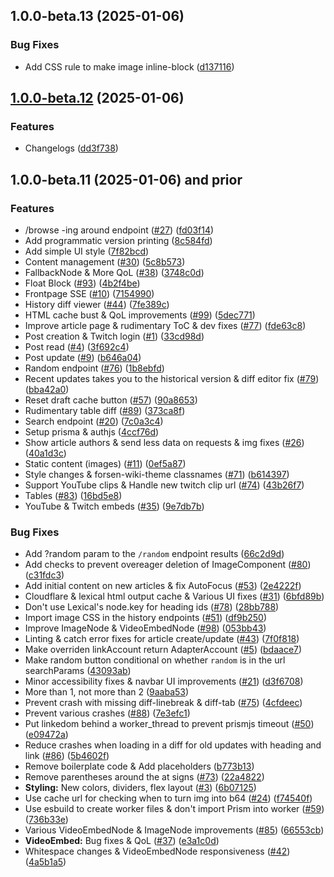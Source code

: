 ## 1.0.0-beta.13 (2025-01-06)

### Bug Fixes

* Add CSS rule to make image inline-block ([d137116](https://github.com/Remahy/forsenwiki/commit/d1371162d1a3cb1344c4d981b791e9c9bb44622c))
## [1.0.0-beta.12](https://github.com/Remahy/forsenwiki/compare/v1.0.0-beta.11...v1.0.0-beta.12) (2025-01-06)

### Features

* Changelogs ([dd3f738](https://github.com/Remahy/forsenwiki/commit/dd3f7386651baaa6fc5a01bc6d821d6051ecb834))
## 1.0.0-beta.11 (2025-01-06) and prior

### Features

* /browse -ing around endpoint ([#27](https://github.com/Remahy/forsenwiki/issues/27)) ([fd03f14](https://github.com/Remahy/forsenwiki/commit/fd03f14c6fbea2f10cbf2169452a0f51e93a93c4))
* Add programmatic version printing ([8c584fd](https://github.com/Remahy/forsenwiki/commit/8c584fd0530df799c14464150b106053ed012008))
* Add simple UI style ([7f82bcd](https://github.com/Remahy/forsenwiki/commit/7f82bcdfdf771ed145f1e14364ba6dd6e1d93b61))
* Content management ([#30](https://github.com/Remahy/forsenwiki/issues/30)) ([5c8b573](https://github.com/Remahy/forsenwiki/commit/5c8b573736718aa3003cd30c28bdc3d62a8f0dd3))
* FallbackNode & More QoL ([#38](https://github.com/Remahy/forsenwiki/issues/38)) ([3748c0d](https://github.com/Remahy/forsenwiki/commit/3748c0d8753c32c9f73429cc84e0f9d27459c926))
* Float Block ([#93](https://github.com/Remahy/forsenwiki/issues/93)) ([4b2f4be](https://github.com/Remahy/forsenwiki/commit/4b2f4be1d985c6817c06c902b49ead246a39648f))
* Frontpage SSE ([#10](https://github.com/Remahy/forsenwiki/issues/10)) ([7154990](https://github.com/Remahy/forsenwiki/commit/7154990bb7bbe2b78a3776926573dc9a0d26088b))
* History diff viewer ([#44](https://github.com/Remahy/forsenwiki/issues/44)) ([7fe389c](https://github.com/Remahy/forsenwiki/commit/7fe389c0772499f9a1e74659af3b47652f2c0a7d))
* HTML cache bust & QoL improvements ([#99](https://github.com/Remahy/forsenwiki/issues/99)) ([5dec771](https://github.com/Remahy/forsenwiki/commit/5dec7716d8e34253527bc7142f0aacff90f4ec5a))
* Improve article page & rudimentary ToC & dev fixes ([#77](https://github.com/Remahy/forsenwiki/issues/77)) ([fde63c8](https://github.com/Remahy/forsenwiki/commit/fde63c8f0afec37e3ed0a4bfc41f2bd2a30ebcc5))
* Post creation & Twitch login  ([#1](https://github.com/Remahy/forsenwiki/issues/1)) ([33cd98d](https://github.com/Remahy/forsenwiki/commit/33cd98d027b6e2802190050acf3f3c4b8858e0e7))
* Post read ([#4](https://github.com/Remahy/forsenwiki/issues/4)) ([3f692c4](https://github.com/Remahy/forsenwiki/commit/3f692c41bb928d3fe1c2da6c3f05ca67ba22c166))
* Post update ([#9](https://github.com/Remahy/forsenwiki/issues/9)) ([b646a04](https://github.com/Remahy/forsenwiki/commit/b646a04b7cd5221f6465d1593a7906455d7819e4))
* Random endpoint ([#76](https://github.com/Remahy/forsenwiki/issues/76)) ([1b8ebfd](https://github.com/Remahy/forsenwiki/commit/1b8ebfdf48209733321d07b75c6816cb9d09da54))
* Recent updates takes you to the historical version & diff editor fix ([#79](https://github.com/Remahy/forsenwiki/issues/79)) ([bba42a0](https://github.com/Remahy/forsenwiki/commit/bba42a0129f119d924c0c359d1741d0186c0fbc6))
* Reset draft cache button ([#57](https://github.com/Remahy/forsenwiki/issues/57)) ([90a8653](https://github.com/Remahy/forsenwiki/commit/90a8653f35b993cdc4d6411a46bf71b4a922f6ff))
* Rudimentary table diff ([#89](https://github.com/Remahy/forsenwiki/issues/89)) ([373ca8f](https://github.com/Remahy/forsenwiki/commit/373ca8f90ac2bf96a15f309071572ebfb81a05da))
* Search endpoint ([#20](https://github.com/Remahy/forsenwiki/issues/20)) ([7c0a3c4](https://github.com/Remahy/forsenwiki/commit/7c0a3c49859836969c3c5c1d1eb1554a2059e1a7))
* Setup prisma & authjs ([4ccf76d](https://github.com/Remahy/forsenwiki/commit/4ccf76dc5bced7efe070cf95be5f28c3b8706ba2))
* Show article authors & send less data on requests & img fixes ([#26](https://github.com/Remahy/forsenwiki/issues/26)) ([40a1d3c](https://github.com/Remahy/forsenwiki/commit/40a1d3c03f94ffe384a1572761a6731b2d3fc27b))
* Static content (images) ([#11](https://github.com/Remahy/forsenwiki/issues/11)) ([0ef5a87](https://github.com/Remahy/forsenwiki/commit/0ef5a87aca4bd47a9c5b7bc1cd0569d227dfd01e))
* Style changes & forsen-wiki-theme classnames ([#71](https://github.com/Remahy/forsenwiki/issues/71)) ([b614397](https://github.com/Remahy/forsenwiki/commit/b6143979b5c93704d1f0de0edf0e2f77dca309fb))
* Support YouTube clips & Handle new twitch clip url ([#74](https://github.com/Remahy/forsenwiki/issues/74)) ([43b26f7](https://github.com/Remahy/forsenwiki/commit/43b26f79ad5f098a5b61791a46e8923e41234da2))
* Tables ([#83](https://github.com/Remahy/forsenwiki/issues/83)) ([16bd5e8](https://github.com/Remahy/forsenwiki/commit/16bd5e8b3b960f329acc136b01dc15e759626da0))
* YouTube & Twitch embeds ([#35](https://github.com/Remahy/forsenwiki/issues/35)) ([9e7db7b](https://github.com/Remahy/forsenwiki/commit/9e7db7b4366bd23ff6eeb2f6df7148d6e987df6e))

### Bug Fixes

* Add ?random param to the `/random` endpoint results ([66c2d9d](https://github.com/Remahy/forsenwiki/commit/66c2d9d7e92eddd8a91d8a48c4fb94605defd060))
* Add checks to prevent overeager deletion of ImageComponent ([#80](https://github.com/Remahy/forsenwiki/issues/80)) ([c31fdc3](https://github.com/Remahy/forsenwiki/commit/c31fdc34b46f88d2972ac881dfd8e6ca9663c237))
* Add initial content on new articles & fix AutoFocus ([#53](https://github.com/Remahy/forsenwiki/issues/53)) ([2e4222f](https://github.com/Remahy/forsenwiki/commit/2e4222f30613954c75d6c15553fcec4d9162bad8))
* Cloudflare & lexical html output cache & Various UI fixes ([#31](https://github.com/Remahy/forsenwiki/issues/31)) ([6bfd89b](https://github.com/Remahy/forsenwiki/commit/6bfd89b431d52c6edf01108b49d361e1dcd2a9ce))
* Don't use Lexical's node.key for heading ids ([#78](https://github.com/Remahy/forsenwiki/issues/78)) ([28bb788](https://github.com/Remahy/forsenwiki/commit/28bb78878513cdb4fd8c6ed5894b86ff6c720837))
* Import image CSS in the history endpoints ([#51](https://github.com/Remahy/forsenwiki/issues/51)) ([df9b250](https://github.com/Remahy/forsenwiki/commit/df9b250406803ee878ca595eca0c5f2f61d700bc))
* Improve ImageNode & VideoEmbedNode ([#98](https://github.com/Remahy/forsenwiki/issues/98)) ([053bb43](https://github.com/Remahy/forsenwiki/commit/053bb4354a854bd96a97d810adf0a70767ca4389))
* Linting & catch error fixes for article create/update ([#43](https://github.com/Remahy/forsenwiki/issues/43)) ([7f0f818](https://github.com/Remahy/forsenwiki/commit/7f0f818f27908d54391306c07c777a0d6237fa8f))
* Make overriden linkAccount return AdapterAccount ([#5](https://github.com/Remahy/forsenwiki/issues/5)) ([bdaace7](https://github.com/Remahy/forsenwiki/commit/bdaace77bda1c0cf32eda1ecb55ed77b8dfac8dd))
* Make random button conditional on whether `random` is in the url searchParams ([43093ab](https://github.com/Remahy/forsenwiki/commit/43093ab40affec0c1e54b87eaaa00037621086a4))
* Minor accessibility fixes & navbar UI improvements ([#21](https://github.com/Remahy/forsenwiki/issues/21)) ([d3f6708](https://github.com/Remahy/forsenwiki/commit/d3f6708eefad2aeaeb4c086335b1553c0eee7293))
* More than 1, not more than 2 ([9aaba53](https://github.com/Remahy/forsenwiki/commit/9aaba53c0517002fcd780307c7df9494aedf9da3))
* Prevent crash with missing diff-linebreak & diff-tab ([#75](https://github.com/Remahy/forsenwiki/issues/75)) ([4cfdeec](https://github.com/Remahy/forsenwiki/commit/4cfdeec2d4855263c1888de9ccc5744cd64ea734))
* Prevent various crashes ([#88](https://github.com/Remahy/forsenwiki/issues/88)) ([7e3efc1](https://github.com/Remahy/forsenwiki/commit/7e3efc178e3d952643a1ad24fe8dc69ecca9abcc))
* Put linkedom behind a worker_thread to prevent prismjs timeout ([#50](https://github.com/Remahy/forsenwiki/issues/50)) ([e09472a](https://github.com/Remahy/forsenwiki/commit/e09472ae4a5dff5109195ceed85febe91d77cce8))
* Reduce crashes when loading in a diff for old updates with heading and link ([#86](https://github.com/Remahy/forsenwiki/issues/86)) ([5b4602f](https://github.com/Remahy/forsenwiki/commit/5b4602fce82ffcd4499d8a7f3d08034951edff74))
* Remove boilerplate code & Add placeholders ([b773b13](https://github.com/Remahy/forsenwiki/commit/b773b13c9b719a747e300970c22d2bfb98a73455))
* Remove parentheses around the at signs ([#73](https://github.com/Remahy/forsenwiki/issues/73)) ([22a4822](https://github.com/Remahy/forsenwiki/commit/22a4822f794994c1e91ef8f87c6ec73a8afd105d))
* **Styling:** New colors, dividers, flex layout ([#3](https://github.com/Remahy/forsenwiki/issues/3)) ([6b07125](https://github.com/Remahy/forsenwiki/commit/6b07125a351e2c5125d0d5108fd1ced8d75758c2))
* Use cache url for checking when to turn img into b64 ([#24](https://github.com/Remahy/forsenwiki/issues/24)) ([f74540f](https://github.com/Remahy/forsenwiki/commit/f74540f455bdd079d08cce6d3cdbcdb7671b1a83))
* Use esbuild to create worker files & don't import Prism into worker ([#59](https://github.com/Remahy/forsenwiki/issues/59)) ([736b33e](https://github.com/Remahy/forsenwiki/commit/736b33e2bed677789c11075e5af18645d9c0305f))
* Various VideoEmbedNode & ImageNode improvements ([#85](https://github.com/Remahy/forsenwiki/issues/85)) ([66553cb](https://github.com/Remahy/forsenwiki/commit/66553cb3c3a652fe1d853f54cae6bbaa2e0b05fc))
* **VideoEmbed:** Bug fixes & QoL ([#37](https://github.com/Remahy/forsenwiki/issues/37)) ([e3a1c0d](https://github.com/Remahy/forsenwiki/commit/e3a1c0dd30106bceb2454dd5ed2ca597a974bf6b))
* Whitespace changes & VideoEmbedNode responsiveness ([#42](https://github.com/Remahy/forsenwiki/issues/42)) ([4a5b1a5](https://github.com/Remahy/forsenwiki/commit/4a5b1a55bef171c8e7a3188ea8117a54ecea932a))